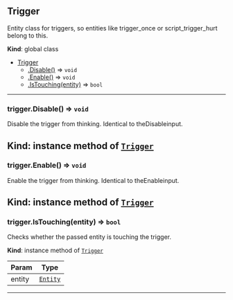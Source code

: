 <a name="Trigger"></a>

## Trigger
Entity class for triggers, so entities like trigger_once or script_trigger_hurt belong to this.

**Kind**: global class  

* [Trigger](#Trigger)
    * [.Disable()](#Trigger+Disable) ⇒ <code>void</code>
    * [.Enable()](#Trigger+Enable) ⇒ <code>void</code>
    * [.IsTouching(entity)](#Trigger+IsTouching) ⇒ <code>bool</code>

---
<a name="Trigger+Disable"></a>

### trigger.Disable() ⇒ <code>void</code>
Disable the trigger from thinking. Identical to theDisableinput.

**Kind**: instance method of [<code>Trigger</code>](#Trigger)  
---
<a name="Trigger+Enable"></a>

### trigger.Enable() ⇒ <code>void</code>
Enable the trigger from thinking. Identical to theEnableinput.

**Kind**: instance method of [<code>Trigger</code>](#Trigger)  
---
<a name="Trigger+IsTouching"></a>

### trigger.IsTouching(entity) ⇒ <code>bool</code>
Checks whether the passed entity is touching the trigger.

**Kind**: instance method of [<code>Trigger</code>](#Trigger)  

| Param | Type |
| --- | --- |
| entity | [<code>Entity</code>](#Entity) | 

---
